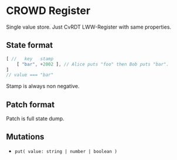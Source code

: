 # CROWD Register

Single value store. Just CvRDT LWW-Register with same properties.

## State format

```javascript
[ //   key   stamp
	[ "bar", +2002 ], // Alice puts "foo" then Bob puts "bar".
]
// value === "bar"
```

Stamp is always non negative.

## Patch format

Patch is full state dump.

## Mutations

- `put( value: string | number | boolean )`
